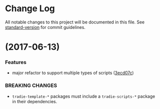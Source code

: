 # Change Log

All notable changes to this project will be documented in this file.
See [standard-version](https://github.com/conventional-changelog/standard-version) for commit guidelines.

<a name=""></a>
#  (2017-06-13)


### Features

* major refactor to support multiple types of scripts ([3ecd07c](https://github.com/jameslnewell/tradie-v4/commit/3ecd07c))


### BREAKING CHANGES

* `tradie-template-*` packages must include a `tradie-scripts-*` package in their dependencies.
